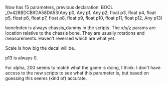 Now has 15 parameters, previous declaration:
BOOL _0x428BDCB9DA58DA53(Any p0, Any p1, Any p2, float p3, float p4, float p5, float p6, float p7, float p8, float p9, float p10, float p11, float p12, Any p13)

boneIndex is always chassis_dummy in the scripts. The x/y/z params are location relative to the chassis bone. They are usually rotations and measurements. Haven't reversed which are what yet.

Scale is how big the decal will be.

p13 is always 0.

For alpha, 200 seems to match what the game is doing, I think. I don't have access to the new scripts to see what this parameter is, but based on guessing this seems (kind of) accurate.